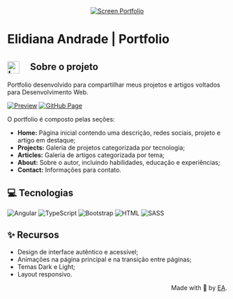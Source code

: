 <div id="top" align="center">
  <a href="https://elidianaandrade.github.io/">
    <img alt="Screen Portfolio" src="https://user-images.githubusercontent.com/97471199/228679425-3179c96a-cbee-4b58-9b7f-7240700043df.jpg">
  </a>
</div>

# Elidiana Andrade | Portfolio

<h2>
    <img align="center" alt="Logo Elidiana Andrade" width="28px" src="https://elidianaandrade.github.io/assets/images/ea-logo.webp">
    <span>ﾠSobre o projeto</span>
</h2>

Portfolio desenvolvido para compartilhar meus projetos e artigos voltados para Desenvolvimento Web. 

[![Preview](https://img.shields.io/badge/Preview-000?style=for-the-badge&logo=github&logoColor=7520FF)](https://elidianaandrade.github.io/)
[![GitHub Page](https://img.shields.io/badge/elidianaandrade.github.io-7520FF?style=for-the-badge)](https://elidianaandrade.github.io/)

O portfolio é composto pelas seções: 
- **Home:** Página inicial contendo uma descrição, redes sociais, projeto e artigo em destaque; 
- **Projects:** Galeria de projetos categorizada por tecnologia; 
- **Articles:** Galeria de artigos categorizada por tema; 
- **About:** Sobre o autor, incluindo habilidades, educação e experiências; 
- **Contact:** Informações para contato.



## 💻 Tecnologias
![Angular](https://img.shields.io/badge/Angular-000?style=for-the-badge&logo=angular&logoColor=7520FF)
![TypeScript](https://img.shields.io/badge/TypeScript-000?style=for-the-badge&logo=typescript&logoColor=7520FF)
![Bootstrap](https://img.shields.io/badge/Bootstrap-000?style=for-the-badge&logo=bootstrap&logoColor=7520FF)
![HTML](https://img.shields.io/badge/HTML-000?style=for-the-badge&logo=html5&logoColor=7520FF)
![SASS](https://img.shields.io/badge/SASS-000?style=for-the-badge&logo=sass&logoColor=7520FF)

## ✨ Recursos
- Design de interface autêntico e acessível;
- Animações na página principal e na transição entre páginas;
- Temas Dark e Light;
- Layout responsivo.

<div align="right">Made with 💜 by <a href="https://elidianaandrade.github.io/">EA</a>.</div>
